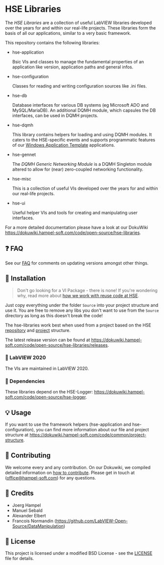 # HSE Libraries 

The _HSE Libraries_ are a collection of useful LabVIEW libraries developed over the years for and within our real-life projects. 
These libraries form the basis of all our applications, similar to a very basic framework.

This repository contains the following libraries:

* hse-application
  
  Bsic VIs and classes to manage the fundamental properties of an application like version, application paths and general infos.
  
* hse-configuration
  
  Classes for reading and writing configuration sources like .ini files.

* hse-db
  
  Database interfaces for various DB systems (eg Microsoft ADO and MySQL/MariaDB). An additional DQMH module, which capsules the DB interfaces, 
  can be used in DQMH projects.
  
* hse-dqmh

  This library contains helpers for loading and using DQMH modules. 
  It caters to the HSE-specific events and supports programmatic features of our 
  [Windows Application Template](https://gitlab.com/hampel-soft/dqmh/hse-application-template) applications.
  
* hse-gennet
  
  The _DQMH Generic Networking Module_ is a DQMH Singleton module altered to allow for (near) zero-coupled networking functionality.
  
* hse-misc
  
  This is a collection of useful VIs developed over the years for and within our real-life projects.
  
* hse-ui
  
  Useful helper VIs and tools for creating and manipulating user interfaces.
  

For a more detailed documentation please have a look at our DokuWiki https://dokuwiki.hampel-soft.com/code/open-source/hse-libraries.

## :question: FAQ
See our [FAQ](https://dokuwiki.hampel-soft.com/code/open-source/hse-libraries/20_faq) for comments on updating versions amongst other things.

## :rocket: Installation

> Don't go looking for a VI Package - there is none! If you're wondering why, read more about [how we work with reuse code at HSE](https://dokuwiki.hampel-soft.com/code/common/dependency-structure).

Just copy everything under the folder `Source` into your project structure and use it. You are free to remove any libs you don't want to 
use from the `Source` directory as long as this doesn't break the code!

The hse-libraries work best when used from a project based on the HSE [repository](https://dokuwiki.hampel-soft.com/code/common/repository-structure) 
and [project](https://dokuwiki.hampel-soft.com/code/common/project-structure) structure. 

The latest release version can be found at https://dokuwiki.hampel-soft.com/code/open-source/hse-libraries/releases.

### :wrench: LabVIEW 2020

The VIs are maintained in LabVIEW 2020.

### :link: Dependencies

These libraries depend on the HSE-Logger: https://dokuwiki.hampel-soft.com/code/open-source/hse-logger.


## :bulb: Usage

If you want to use the framework helpers (hse-application and hse-configuration), you can find more information about our file 
and project structure at https://dokuwiki.hampel-soft.com/code/common/project-structure.


## :busts_in_silhouette: Contributing 

We welcome every and any contribution. On our Dokuwiki, we compiled detailed information on 
[how to contribute](https://dokuwiki.hampel-soft.com/processes/collaboration). 
Please get in touch at (office@hampel-soft.com) for any questions.


##  :beers: Credits

* Joerg Hampel
* Manuel Sebald
* Alexander Elbert
* Francois Normandin (https://github.com/LabVIEW-Open-Source/DataManipulation)


## :page_facing_up: License 

This project is licensed under a modified BSD License - see the [LICENSE](LICENSE) file for details.
